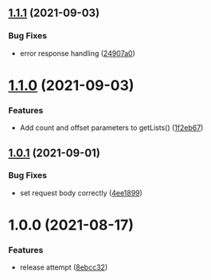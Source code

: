 ## [1.1.1](https://github.com/oikeuttaelaimille/salesforce-mailchimp/compare/v1.1.0...v1.1.1) (2021-09-03)


### Bug Fixes

* error response handling ([24907a0](https://github.com/oikeuttaelaimille/salesforce-mailchimp/commit/24907a0c636cd373535646fcfbdf9bb2952e5fc8))

# [1.1.0](https://github.com/oikeuttaelaimille/salesforce-mailchimp/compare/v1.0.1...v1.1.0) (2021-09-03)


### Features

* Add count and offset parameters to getLists() ([1f2eb67](https://github.com/oikeuttaelaimille/salesforce-mailchimp/commit/1f2eb670cb29bb3dc40906c0daf44bae76e53f5e))

## [1.0.1](https://github.com/oikeuttaelaimille/salesforce-mailchimp/compare/v1.0.0...v1.0.1) (2021-09-01)


### Bug Fixes

* set request body correctly ([4ee1899](https://github.com/oikeuttaelaimille/salesforce-mailchimp/commit/4ee1899e1bd6dad88d7576cccea845ce84d55ee5))

# 1.0.0 (2021-08-17)


### Features

* release attempt ([8ebcc32](https://github.com/oikeuttaelaimille/salesforce-mailchimp/commit/8ebcc328d5427c6bcf336c248934277cbc3fff90))
